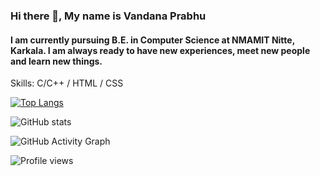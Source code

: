 ### Hi there 👋, My name is Vandana Prabhu
#### I am currently pursuing B.E. in Computer Science at NMAMIT Nitte, Karkala. I am always ready to have new experiences, meet new people and learn new things.

Skills: C/C++ / HTML / CSS



  

[![Top Langs](https://github-readme-stats.vercel.app/api/top-langs/?username=Vandanaprabhu7)](https://github.com/anuraghazra/github-readme-stats)

![GitHub stats](https://github-readme-stats.vercel.app/api?username=Vandanaprabhu7&show_icons=true)  

![GitHub Activity Graph](https://activity-graph.herokuapp.com/graph?username=Vandanaprabhu7)  

![Profile views](https://gpvc.arturio.dev/Vandanaprabhu7)  
